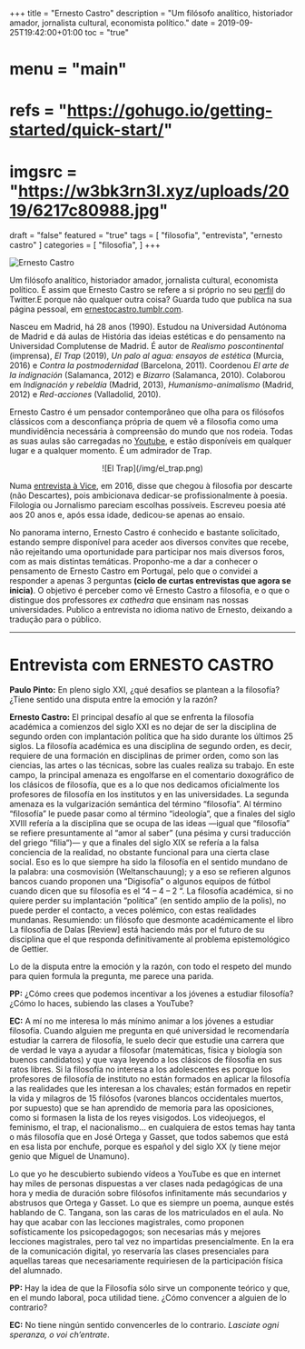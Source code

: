 +++
title = "Ernesto Castro"
description = "Um filósofo analítico, historiador amador, jornalista cultural, economista político." 
date = 2019-09-25T19:42:00+01:00
toc = "true"
# menu = "main" 
# refs = "https://gohugo.io/getting-started/quick-start/"
# imgsrc = "https://w3bk3rn3l.xyz/uploads/2019/6217c80988.jpg"
draft = "false"
featured = "true"
tags = [ "filosofia", "entrevista", "ernesto castro" ]
categories = [ "filosofia", ]
+++

![Ernesto Castro](/img/ernesto_castro.png)

Um filósofo analítico, historiador amador, jornalista cultural, economista político. É assim que Ernesto Castro se refere a si próprio no seu [perfil](https://twitter.com/ernest_castro) do Twitter.E porque não qualquer outra coisa? Guarda tudo que publica na sua página pessoal, em [ernestocastro.tumblr.com](http://ernestocastro.tumblr.com/).

Nasceu em Madrid, há 28 anos (1990). Estudou na Universidad Autónoma de Madrid e dá aulas de História das ideias estéticas e do pensamento na Universidad Complutense de Madrid. É autor de *Realismo poscontinental* (imprensa), *El Trap* (2019), *Un palo al agua: ensayos de estética* (Murcia, 2016) e *Contra la postmodernidad* (Barcelona, 2011). Coordenou *El arte de la indignación* (Salamanca, 2012) e *Bizarro* (Salamanca, 2010). Colaborou em *Indignación y rebeldía* (Madrid, 2013), *Humanismo-animalismo* (Madrid, 2012) e *Red-acciones* (Valladolid, 2010).

Ernesto Castro é um pensador contemporâneo que olha para os filósofos clássicos com a desconfiança própria de quem vê a filosofia como uma mundividência necessária à compreensão do mundo que nos rodeia. Todas as suas aulas são carregadas no [Youtube](https://www.youtube.com/user/holamellamololillo), e estão disponíveis em qualquer lugar e a qualquer momento. É um admirador de Trap.

<center>![El Trap](/img/el_trap.png)</center>

Numa [entrevista à Vice](https://www.vice.com/es/article/bn47gd/ernesto-castro-filosofia-trap-tumblr), em 2016, disse que chegou à filosofia por descarte (não Descartes), pois ambicionava dedicar-se profissionalmente à poesia. Filologia ou Jornalismo pareciam escolhas possíveis. Escreveu poesia até aos 20 anos e, após essa idade, dedicou-se apenas ao ensaio.

No panorama interno, Ernesto Castro é conhecido e bastante solicitado, estando sempre disponível para aceder aos diversos convites que recebe, não rejeitando uma oportunidade para participar nos mais diversos foros, com as mais distintas temáticas. Proponho-me a dar a conhecer o pensamento de Ernesto Castro em Portugal, pelo que o convidei a responder a apenas 3 perguntas **(ciclo de curtas entrevistas que agora se inicia)**. O objetivo é perceber como vê Ernesto Castro a filosofia, e o que o distingue dos professores *ex cathedra* que ensinam nas nossas universidades. Publico a entrevista no idioma nativo de Ernesto, deixando a tradução para o público.
_______________

# Entrevista com ERNESTO CASTRO

**Paulo Pinto:** En pleno siglo XXI, ¿qué desafíos se plantean a la filosofía? ¿Tiene sentido una disputa entre la emoción y la razón?

**Ernesto Castro:** El principal desafío al que se enfrenta la filosofía académica a comienzos del siglo XXI es no dejar de ser la disciplina de segundo orden con implantación política que ha sido durante los últimos 25 siglos. La filosofía académica es una disciplina de segundo orden, es decir, requiere de una formación en disciplinas de primer orden, como son las ciencias, las artes o las técnicas, sobre las cuales realiza su trabajo. En este campo, la principal amenaza es engolfarse en el comentario doxográfico de los clásicos de filosofía, que es a lo que nos dedicamos oficialmente los profesores de filosofía en los institutos y en las universidades. La segunda amenaza es la vulgarización semántica del término “filosofía”. Al término “filosofía” le puede pasar como al término “ideología”, que a finales del siglo XVIII refería a la disciplina que se ocupa de las ideas —igual que “filosofía” se refiere presuntamente al “amor al saber” (una pésima y cursi traducción del griego “filia“)— y que a finales del siglo XIX se refería a la falsa conciencia de la realidad, no obstante funcional para una cierta clase social. Eso es lo que siempre ha sido la filosofía en el sentido mundano de la palabra: una cosmovisión (Weltanschauung); y a eso se refieren algunos bancos cuando proponen una “Digisofía” o algunos equipos de fútbol cuando dicen que su filosofía es el “4 – 4 – 2 “. La filosofía académica, si no quiere perder su implantación “política” (en sentido amplio de la polis), no puede perder el contacto, a veces polémico, con estas realidades mundanas. Resumiendo: un filósofo que desmonte académicamente el libro La filosofía de Dalas [Review] está haciendo más por el futuro de su disciplina que el que responda definitivamente al problema epistemológico de Gettier.

Lo de la disputa entre la emoción y la razón, con todo el respeto del mundo para quien formula la pregunta, me parece una parida.

 

**PP:** ¿Cómo crees que podemos incentivar a los jóvenes a estudiar filosofía? ¿Cómo lo haces, subiendo las clases a YouTube?

**EC:** A mí no me interesa lo más mínimo animar a los jóvenes a estudiar filosofía. Cuando alguien me pregunta en qué universidad le recomendaría estudiar la carrera de filosofía, le suelo decir que estudie una carrera que de verdad le vaya a ayudar a filosofar (matemáticas, física y biología son buenos candidatos) y que vaya leyendo a los clásicos de filosofía en sus ratos libres. Si la filosofía no interesa a los adolescentes es porque los profesores de filosofía de instituto no están formados en aplicar la filosofía a las realidades que les interesan a los chavales; están formados en repetir la vida y milagros de 15 filósofos (varones blancos occidentales muertos, por supuesto) que se han aprendido de memoria para las oposiciones, como si formasen la lista de los reyes visigodos. Los videojuegos, el feminismo, el trap, el nacionalismo… en cualquiera de estos temas hay tanta o más filosofía que en José Ortega y Gasset, que todos sabemos que está en esa lista por enchufe, porque es español y del siglo XX (y tiene mejor genio que Miguel de Unamuno).

Lo que yo he descubierto subiendo vídeos a YouTube es que en internet hay miles de personas dispuestas a ver clases nada pedagógicas de una hora y media de duración sobre filósofos infinitamente más secundarios y abstrusos que Ortega y Gasset. Lo que es siempre un poema, aunque estés hablando de C. Tangana, son las caras de los matriculados en el aula. No hay que acabar con las lecciones magistrales, como proponen sofísticamente los psicopedagogos; son necesarias más y mejores lecciones magistrales, pero tal vez no impartidas presencialmente. En la era de la comunicación digital, yo reservaría las clases presenciales para aquellas tareas que necesariamente requiriesen de la participación física del alumnado.

 

**PP:** Hay la idea de que la Filosofía sólo sirve un componente teórico y que, en el mundo laboral, poca utilidad tiene. ¿Cómo convencer a alguien de lo contrario?

**EC:** No tiene ningún sentido convencerles de lo contrario. *Lasciate ogni speranza, o voi ch’entrate*.

